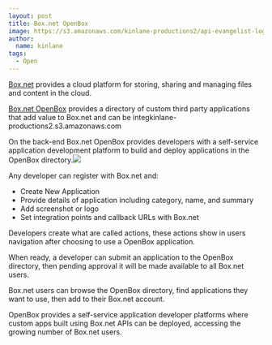 ```yaml
---
layout: post
title: Box.net OpenBox
image: https://s3.amazonaws.com/kinlane-productions2/api-evangelist-logos/api-evangelist-butterfly-vertical.png
author:
  name: kinlane
tags:
  - Open
---
```

[Box.net](http://Box.net "Box.net") provides a cloud platform for storing, sharing and managing files and content in the cloud.

[Box.net OpenBox](http://www.box.net/services "Box.net OpenBox") provides a directory of custom third party applications that add value to Box.net and can be integkinlane-productions2.s3.amazonaws.com

On the back-end Box.net OpenBox provides developers with a self-service application development platform to build and deploy applications in the OpenBox directory.![](http://kinlane-productions.s3.amazonaws.com/Box.net/Open-Box.png)

Any developer can register with Box.net and:

*   Create New Application
*   Provide details of application including category, name, and summary
*   Add screenshot or logo
*   Set integration points and callback URLs with Box.net

Developers create what are called actions, these actions show in users navigation after choosing to use a OpenBox application.

When ready, a developer can submit an application to the OpenBox directory, then pending approval it will be made available to all Box.net users.

Box.net users can browse the OpenBox directory, find applications they want to use, then add to their Box.net account.

OpenBox provides a self-service application developer platforms where custom apps built using Box.net APIs can be deployed, accessing the growing number of Box.net users.
